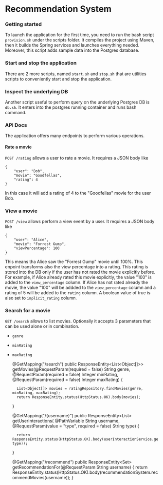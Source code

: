 # Recommendation System


### Getting started

To launch the application for the first time, you need to run the bash script `provision.sh` under the scripts folder.
It compiles the project using Maven, then it builds the Spring services and launches everything needed.
Moreover, this script adds sample data into the Postgres database.


### Start and stop the application

There are 2 more scripts, named `start.sh` and `stop.sh` that are utilities scripts to conveniently start and stop the
application.


### Inspect the underlying DB

Another script useful to perform query on the underlying Postgres DB is `db.sh`.
It enters into the postgres running container and runs bash command.

### API Docs

The application offers many endpoints to perform various operations.

#### Rate a movie

`POST /rating` allows a user to rate a movie.
It requires a JSON body like

```
{
    "user": "Bob",
    "movie": "Goodfellas",
    "rating": 4
}
```
In this case it will add a rating of 4 to the "Goodfellas" movie for the user Bob.

### View a movie

`POST /view` allows perform a view event by a user.
It requires a JSON body like

```
{
    "user": "Alice",
    "movie": "Forrest Gump",
    "viewPercentage": 100
}
```
This means tha Alice saw the "Forrest Gump" movie until 100%.
This enpoint transforms also the view percentage into a rating.
This rating is stored into the DB only if the user has not rated the movie explicitly before.
For example, if Alice already rated this movie explicitly, the value "100" is added to the `view_percentage` column.
If Alice has not rated already the movie, the value "100" will be addded to the `view_percentage` column and a rating of 
5 will be added to the `rating` column. A boolean value of true is also set to `implicit_rating` column.


### Search for a movie

`GET /search` allows to list movies.
Optionally it accepts 3 parameters that can be used alone or in combination.

* `genre`
* `minRating`
* `maxRating`





    @GetMapping("/search")
    public ResponseEntity<List<Object[]>> getMovies(@RequestParam(required = false) String genre,
                                                    @RequestParam(required = false) Integer minRating,
                                                    @RequestParam(required = false) Integer maxRating) {

        List<Object[]> movies = ratingRepository.findMovies(genre, minRating, maxRating);
        return ResponseEntity.status(HttpStatus.OK).body(movies);
    }

    @GetMapping("/{username}")
    public ResponseEntity<List<UserInteraction>> getUserInteractions(
            @PathVariable String username,
            @RequestParam(value = "type", required = false) String type) {

        return ResponseEntity.status(HttpStatus.OK).body(userInteractionService.getUserInteractions(username, type));
    }

    @GetMapping("/recommend")
    public ResponseEntity<Set<String>> getRecommendationFor(@RequestParam String username) {
        return ResponseEntity.status(HttpStatus.OK).body(recommendationSystem.recommendMovies(username));
    }


